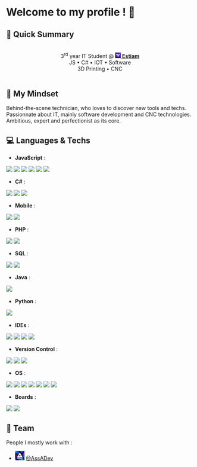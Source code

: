 # Welcome to my profile ! 👋

## 🚀 Quick Summary

<div align=center>
    <br>
    3<sup>rd</sup> year IT Student @ <a href="https://www.estiam.education"><img width="15px" src="img/estiam.jpg"> <b>Estiam</b></a><br>
    JS • C# • IOT • Software<br>
    3D Printing • CNC<br>
    <br>
</div>

## 📖 My Mindset

Behind-the-scene technician, who loves to discover new tools and techs.  
Passionnate about IT, mainly software development and CNC technologies.  
Ambitious, expert and perfectionist as its core.

## 💻 Languages & Techs

-   **JavaScript** : <br>
<div>
    <img src="https://img.shields.io/badge/-javascript-262626?style=for-the-badge&logo=javascript">
    <img src="https://img.shields.io/badge/-nodejs-262626?style=for-the-badge&logo=nodedotjs">
    <img src="https://img.shields.io/badge/-npm-262626?style=for-the-badge&logo=npm">
    <img src="https://img.shields.io/badge/-electron-262626?style=for-the-badge&logo=electron">
    <img src="https://img.shields.io/badge/-expressjs-262626?style=for-the-badge&logo=express">
    <img src="https://img.shields.io/badge/-json-262626?style=for-the-badge&logo=json">
</div>

-   **C#** : <br>
<div>
    <img src="https://img.shields.io/badge/-c_sharp-262626?style=for-the-badge&logo=csharp">
    <img src="https://img.shields.io/badge/-unity-262626?style=for-the-badge&logo=unity">
    <img src="https://img.shields.io/badge/-nuget-262626?style=for-the-badge&logo=nuget">
</div>

-   **Mobile** :<br>
<div>
    <img src="https://img.shields.io/badge/-android-262626?style=for-the-badge&logo=android">
    <img src="https://img.shields.io/badge/-flutter-262626?style=for-the-badge&logo=flutter">
</div>

-   **PHP** : <br>
<div>
    <img src="https://img.shields.io/badge/-php-262626?style=for-the-badge&logo=php">
    <img src="https://img.shields.io/badge/-symfony-262626?style=for-the-badge&logo=symfony">
</div>

-   **SQL** : <br>
<div>
    <img src="https://img.shields.io/badge/-mysql-262626?style=for-the-badge&logo=mysql">
    <img src="https://img.shields.io/badge/-sqlite-262626?style=for-the-badge&logo=sqlite">
</div>

-   **Java** : <br>
<div>
    <img src="https://img.shields.io/badge/-java-262626?style=for-the-badge&logo=java">
</div>

-   **Python** :<br>
<div>
    <img src="https://img.shields.io/badge/-python-262626?style=for-the-badge&logo=python">
</div>

-   **IDEs** : <br>
<div>
    <img src="https://img.shields.io/badge/-Visual_Studio-262626?style=for-the-badge&logo=visualstudio">
    <img src="https://img.shields.io/badge/-VS_Code-262626?style=for-the-badge&logo=visualstudiocode">
    <img src="https://img.shields.io/badge/-intellij_idea-262626?style=for-the-badge&logo=intellijidea">
    <img src="https://img.shields.io/badge/-android_studio-262626?style=for-the-badge&logo=androidstudio">
</div>

-   **Version Control** : <br>
<div>
    <img src="https://img.shields.io/badge/-git-262626?style=for-the-badge&logo=git">
    <img src="https://img.shields.io/badge/-github-262626?style=for-the-badge&logo=github">
    <img src="https://img.shields.io/badge/-apache_svn-262626?style=for-the-badge&logo=apache">
</div>

-   **OS** : <br>
<div>
    <img src="https://img.shields.io/badge/-W7-262626?style=for-the-badge&logo=windowsxp">
    <img src="https://img.shields.io/badge/-W10-262626?style=for-the-badge&logo=windows">
    <img src="https://img.shields.io/badge/-WS_2016-262626?style=for-the-badge&logo=windows">
    <img src="https://img.shields.io/badge/-WS_2019-262626?style=for-the-badge&logo=windows">
    <img src="https://img.shields.io/badge/-Debian-262626?style=for-the-badge&logo=debian">
    <img src="https://img.shields.io/badge/-Ubuntu-262626?style=for-the-badge&logo=ubuntu">
    <img src="https://img.shields.io/badge/-Cisco_IOS-262626?style=for-the-badge&logo=cisco">
</div>

-   **Boards** : <br>
<div>
    <img src="https://img.shields.io/badge/-Arduino-262626?style=for-the-badge&logo=arduino">
    <img src="https://img.shields.io/badge/-Raspberry_PI-262626?style=for-the-badge&logo=raspberrypi">
</div>

## 🏢 Team

People I mostly work with :

-   <img width="25px" src="img/assa.jpg"> [@AssADev](https://github.com/AssADev)
